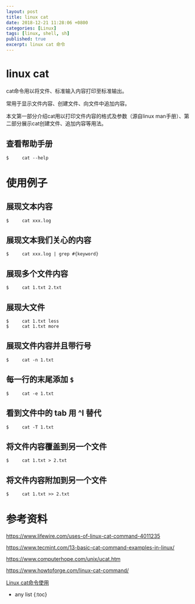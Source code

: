 ```yaml
---
layout: post
title: linux cat
date: 2018-12-21 11:28:06 +0800
categories: [Linux]
tags: [linux, shell, sh]
published: true
excerpt: linux cat 命令
---
```


# linux cat

cat命令用以将文件、标准输入内容打印至标准输出。

常用于显示文件内容、创建文件、向文件中追加内容。

本文第一部分介绍cat用以打印文件内容的格式及参数（源自linux man手册）、第二部分展示cat创建文件、追加内容等用法。

## 查看帮助手册

```
$     cat --help
```

# 使用例子

## 展现文本内容

```
$     cat xxx.log
```

## 展现文本我们关心的内容

```
$     cat xxx.log | grep #{keyword}
```

## 展现多个文件内容

```
$     cat 1.txt 2.txt
```

## 展现大文件

```
$     cat 1.txt less
$     cat 1.txt more
```

## 展现文件内容并且带行号

```
$     cat -n 1.txt
```

## 每一行的末尾添加 `$`

```
$     cat -e 1.txt 
```

## 看到文件中的 tab 用 ^I 替代

```
$     cat -T 1.txt
```

## 将文件内容覆盖到另一个文件

```
$     cat 1.txt > 2.txt
```

## 将文件内容附加到另一个文件

```
$     cat 1.txt >> 2.txt
```

# 参考资料

https://www.lifewire.com/uses-of-linux-cat-command-4011235

https://www.tecmint.com/13-basic-cat-command-examples-in-linux/

https://www.computerhope.com/unix/ucat.htm

https://www.howtoforge.com/linux-cat-command/

[Linux cat命令使用](https://blog.csdn.net/XD_hebuters/article/details/79204812)

* any list
{:toc}